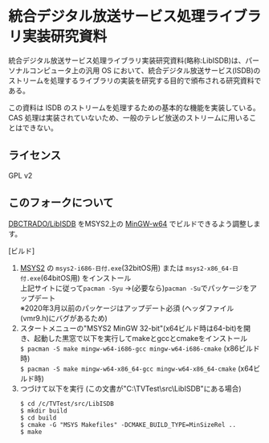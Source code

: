 統合デジタル放送サービス処理ライブラリ実装研究資料
==================================================
統合デジタル放送サービス処理ライブラリ実装研究資料(略称:LibISDB)は、パーソナルコンピュータ上の汎用 OS において、統合デジタル放送サービス(ISDB)のストリームを処理するライブラリの実装を研究する目的で頒布される研究資料である。

この資料は ISDB のストリームを処理するための基本的な機能を実装している。
CAS 処理は実装されていないため、一般のテレビ放送のストリームに用いることはできない。


ライセンス
----------
GPL v2


このフォークについて
----------
[DBCTRADO/LibISDB](https://github.com/DBCTRADO/LibISDB) をMSYS2上の [MinGW-w64](https://sourceforge.net/projects/mingw-w64) でビルドできるよう調整します。

[ビルド]
1. [MSYS2](https://www.msys2.org/) の `msys2-i686-日付.exe`(32bitOS用) または `msys2-x86_64-日付.exe`(64bitOS用) をインストール  
   上記サイトに従って`pacman -Syu` →(必要なら)`pacman -Su`でパッケージをアップデート  
   ※2020年3月以前のパッケージはアップデート必須 (ヘッダファイル(vmr9.h)にバグがあるため)
2. スタートメニューの"MSYS2 MinGW 32-bit"(x64ビルド時は64-bit)を開き、起動した黒窓で以下を実行してmakeとgccとcmakeをインストール  
   `$ pacman -S make mingw-w64-i686-gcc mingw-w64-i686-cmake` (x86ビルド時)  
   `$ pacman -S make mingw-w64-x86_64-gcc mingw-w64-x86_64-cmake` (x64ビルド時)
3. つづけて以下を実行 (この文書が"C:\TVTest\src\LibISDB"にある場合)
   ```
   $ cd /c/TVTest/src/LibISDB
   $ mkdir build
   $ cd build
   $ cmake -G "MSYS Makefiles" -DCMAKE_BUILD_TYPE=MinSizeRel ..
   $ make
   ```
